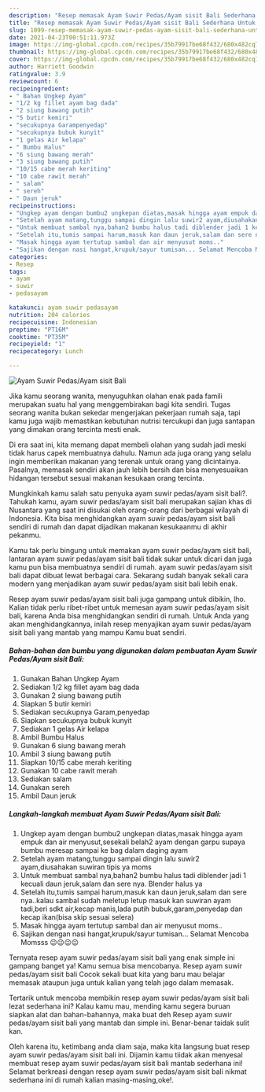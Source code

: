 ```yaml
---
description: "Resep memasak Ayam Suwir Pedas/Ayam sisit Bali Sederhana Untuk Jualan"
title: "Resep memasak Ayam Suwir Pedas/Ayam sisit Bali Sederhana Untuk Jualan"
slug: 1099-resep-memasak-ayam-suwir-pedas-ayam-sisit-bali-sederhana-untuk-jualan
date: 2021-04-23T00:51:11.973Z
image: https://img-global.cpcdn.com/recipes/35b79917be68f432/680x482cq70/ayam-suwir-pedasayam-sisit-bali-foto-resep-utama.jpg
thumbnail: https://img-global.cpcdn.com/recipes/35b79917be68f432/680x482cq70/ayam-suwir-pedasayam-sisit-bali-foto-resep-utama.jpg
cover: https://img-global.cpcdn.com/recipes/35b79917be68f432/680x482cq70/ayam-suwir-pedasayam-sisit-bali-foto-resep-utama.jpg
author: Harriett Goodwin
ratingvalue: 3.9
reviewcount: 6
recipeingredient:
- " Bahan Ungkep Ayam"
- "1/2 kg fillet ayam bag dada"
- "2 siung bawang putih"
- "5 butir kemiri"
- "secukupnya Garampenyedap"
- "secukupnya bubuk kunyit"
- "1 gelas Air kelapa"
- " Bumbu Halus"
- "6 siung bawang merah"
- "3 siung bawang putih"
- "10/15 cabe merah keriting"
- "10 cabe rawit merah"
- " salam"
- " sereh"
- " Daun jeruk"
recipeinstructions:
- "Ungkep ayam dengan bumbu2 ungkepan diatas,masak hingga ayam empuk dan air menyusut,sesekali belah2 ayam dengan garpu supaya bumbu meresap sampai ke bag dalam daging ayam"
- "Setelah ayam matang,tunggu sampai dingin lalu suwir2 ayam,diusahakan suwiran tipis ya moms"
- "Untuk membuat sambal nya,bahan2 bumbu halus tadi diblender jadi 1 kecuali daun jeruk,salam dan sere nya. Blender halus ya"
- "Setelah itu,tumis sampai harum,masuk kan daun jeruk,salam dan sere nya..kalau sambal sudah meletup letup masuk kan suwiran ayam tadi,beri sdkt air,kecap manis,lada putih bubuk,garam,penyedap dan kecap ikan(bisa skip sesuai selera)"
- "Masak hingga ayam tertutup sambal dan air menyusut moms.."
- "Sajikan dengan nasi hangat,krupuk/sayur tumisan... Selamat Mencoba Momsss 😉😉😉😉"
categories:
- Resep
tags:
- ayam
- suwir
- pedasayam

katakunci: ayam suwir pedasayam 
nutrition: 204 calories
recipecuisine: Indonesian
preptime: "PT16M"
cooktime: "PT35M"
recipeyield: "1"
recipecategory: Lunch

---
```



![Ayam Suwir Pedas/Ayam sisit Bali](https://img-global.cpcdn.com/recipes/35b79917be68f432/680x482cq70/ayam-suwir-pedasayam-sisit-bali-foto-resep-utama.jpg)

Jika kamu seorang wanita, menyuguhkan olahan enak pada famili merupakan suatu hal yang menggembirakan bagi kita sendiri. Tugas seorang  wanita bukan sekedar mengerjakan pekerjaan rumah saja, tapi kamu juga wajib memastikan kebutuhan nutrisi tercukupi dan juga santapan yang dimakan orang tercinta mesti enak.

Di era  saat ini, kita memang dapat membeli olahan yang sudah jadi meski tidak harus capek membuatnya dahulu. Namun ada juga orang yang selalu ingin memberikan makanan yang terenak untuk orang yang dicintainya. Pasalnya, memasak sendiri akan jauh lebih bersih dan bisa menyesuaikan hidangan tersebut sesuai makanan kesukaan orang tercinta. 



Mungkinkah kamu salah satu penyuka ayam suwir pedas/ayam sisit bali?. Tahukah kamu, ayam suwir pedas/ayam sisit bali merupakan sajian khas di Nusantara yang saat ini disukai oleh orang-orang dari berbagai wilayah di Indonesia. Kita bisa menghidangkan ayam suwir pedas/ayam sisit bali sendiri di rumah dan dapat dijadikan makanan kesukaanmu di akhir pekanmu.

Kamu tak perlu bingung untuk memakan ayam suwir pedas/ayam sisit bali, lantaran ayam suwir pedas/ayam sisit bali tidak sukar untuk dicari dan juga kamu pun bisa membuatnya sendiri di rumah. ayam suwir pedas/ayam sisit bali dapat dibuat lewat berbagai cara. Sekarang sudah banyak sekali cara modern yang menjadikan ayam suwir pedas/ayam sisit bali lebih enak.

Resep ayam suwir pedas/ayam sisit bali juga gampang untuk dibikin, lho. Kalian tidak perlu ribet-ribet untuk memesan ayam suwir pedas/ayam sisit bali, karena Anda bisa menghidangkan sendiri di rumah. Untuk Anda yang akan menghidangkannya, inilah resep menyajikan ayam suwir pedas/ayam sisit bali yang mantab yang mampu Kamu buat sendiri.

<!--inarticleads1-->

##### Bahan-bahan dan bumbu yang digunakan dalam pembuatan Ayam Suwir Pedas/Ayam sisit Bali:

1. Gunakan  Bahan Ungkep Ayam
1. Sediakan 1/2 kg fillet ayam bag dada
1. Gunakan 2 siung bawang putih
1. Siapkan 5 butir kemiri
1. Sediakan secukupnya Garam,penyedap
1. Siapkan secukupnya bubuk kunyit
1. Sediakan 1 gelas Air kelapa
1. Ambil  Bumbu Halus
1. Gunakan 6 siung bawang merah
1. Ambil 3 siung bawang putih
1. Siapkan 10/15 cabe merah keriting
1. Gunakan 10 cabe rawit merah
1. Sediakan  salam
1. Gunakan  sereh
1. Ambil  Daun jeruk




<!--inarticleads2-->

##### Langkah-langkah membuat Ayam Suwir Pedas/Ayam sisit Bali:

1. Ungkep ayam dengan bumbu2 ungkepan diatas,masak hingga ayam empuk dan air menyusut,sesekali belah2 ayam dengan garpu supaya bumbu meresap sampai ke bag dalam daging ayam
1. Setelah ayam matang,tunggu sampai dingin lalu suwir2 ayam,diusahakan suwiran tipis ya moms
1. Untuk membuat sambal nya,bahan2 bumbu halus tadi diblender jadi 1 kecuali daun jeruk,salam dan sere nya. Blender halus ya
1. Setelah itu,tumis sampai harum,masuk kan daun jeruk,salam dan sere nya..kalau sambal sudah meletup letup masuk kan suwiran ayam tadi,beri sdkt air,kecap manis,lada putih bubuk,garam,penyedap dan kecap ikan(bisa skip sesuai selera)
1. Masak hingga ayam tertutup sambal dan air menyusut moms..
1. Sajikan dengan nasi hangat,krupuk/sayur tumisan... Selamat Mencoba Momsss 😉😉😉😉




Ternyata resep ayam suwir pedas/ayam sisit bali yang enak simple ini gampang banget ya! Kamu semua bisa mencobanya. Resep ayam suwir pedas/ayam sisit bali Cocok sekali buat kita yang baru mau belajar memasak ataupun juga untuk kalian yang telah jago dalam memasak.

Tertarik untuk mencoba membikin resep ayam suwir pedas/ayam sisit bali lezat sederhana ini? Kalau kamu mau, mending kamu segera buruan siapkan alat dan bahan-bahannya, maka buat deh Resep ayam suwir pedas/ayam sisit bali yang mantab dan simple ini. Benar-benar taidak sulit kan. 

Oleh karena itu, ketimbang anda diam saja, maka kita langsung buat resep ayam suwir pedas/ayam sisit bali ini. Dijamin kamu tiidak akan menyesal membuat resep ayam suwir pedas/ayam sisit bali mantab sederhana ini! Selamat berkreasi dengan resep ayam suwir pedas/ayam sisit bali nikmat sederhana ini di rumah kalian masing-masing,oke!.

